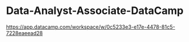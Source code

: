 # Data-Analyst-Associate-DataCamp

https://app.datacamp.com/workspace/w/0c5233e3-e17e-4478-81c5-7228eaeead28
